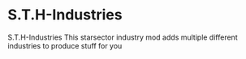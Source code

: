 # S.T.H-Industries
S.T.H-Industries
This starsector industry mod adds multiple different industries to produce stuff for you
